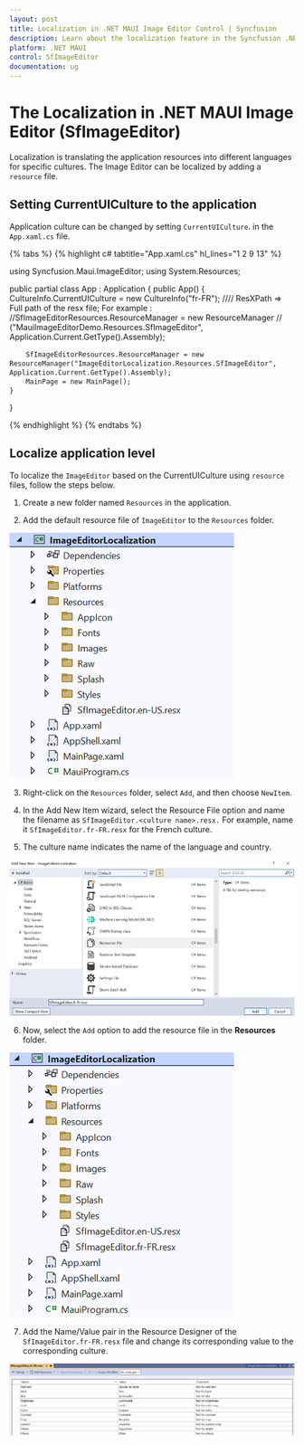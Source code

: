 ```yaml
---
layout: post
title: Localization in .NET MAUI Image Editor Control | Syncfusion
description: Learn about the localization feature in the Syncfusion .NET MAUI Image Editor(SfImageEditor) control and more.
platform: .NET MAUI
control: SfImageEditor
documentation: ug
---
```


# The Localization in .NET MAUI Image Editor (SfImageEditor)

Localization is translating the application resources into different languages for specific cultures. The Image Editor can be localized by adding a `resource` file.

## Setting CurrentUICulture to the application

Application culture can be changed by setting `CurrentUICulture`. in the `App.xaml.cs` file.

{% tabs %}
{% highlight c# tabtitle="App.xaml.cs" hl_lines="1 2 9 13" %}

using Syncfusion.Maui.ImageEditor;
using System.Resources;

public partial class App : Application
{
	public App()
	{	    
        CultureInfo.CurrentUICulture = new CultureInfo("fr-FR");
        //// ResXPath => Full path of the resx file; For example : //SfImageEditorResources.ResourceManager = new ResourceManager
        // ("MauiImageEditorDemo.Resources.SfImageEditor", Application.Current.GetType().Assembly);

        SfImageEditorResources.ResourceManager = new ResourceManager("ImageEditorLocalization.Resources.SfImageEditor", Application.Current.GetType().Assembly);
        MainPage = new MainPage();
	}
}

{% endhighlight %}
{% endtabs %}

## Localize application level

To localize the `ImageEditor` based on the CurrentUICulture using `resource` files, follow the steps below.

   1. Create a new folder named `Resources` in the application.

   2. Add the default resource file of `ImageEditor` to the `Resources` folder.

   ![addition-of-default-resource-file-of-maui-ImageEditor-into-resources-folder](images/localization/addition-of-default-resource-file-of-maui-ImageEditor-into-resources-folder.png)

   3. Right-click on the `Resources` folder, select `Add`, and then choose `NewItem`.

   4. In the Add New Item wizard, select the Resource File option and name the filename as `SfImageEditor.<culture name>.resx.` For example, name it `SfImageEditor.fr-FR.resx` for the French culture.

   5. The culture name indicates the name of the language and country.

   ![shows-the-name-of-resource-file-to-be-added-for-maui-ImageEditor](images/localization/shows-the-name-of-resource-file-to-be-added-for-maui-ImageEditor.png)

   6. Now, select the `Add` option to add the resource file in the **Resources** folder.

   ![shows-the-added-resource-file-for-french-language-in-maui-ImageEditor](images/localization/shows-the-added-resource-file-for-french-language-in-maui-ImageEditor.png)

   7. Add the Name/Value pair in the Resource Designer of the `SfImageEditor.fr-FR.resx` file and change its corresponding value to the corresponding culture.

   ![shows-the-added-resource-file-name-value-pair-in-the-resource-designer-in-maui-ImageEditor](images/localization/shows-the-added-resource-file-name-value-pair-in-the-resource-designer-in-maui-ImageEditor.png)

